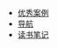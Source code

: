 - [<span class="iconfont icon-book3"></span> 优秀案例](https://bytesfly.vercel.app/)
- [<span class="iconfont icon-icon_fabu"></span> 导航](README.md)
- [<span class="iconfont icon-github1"></span>读书笔记](README.md)

